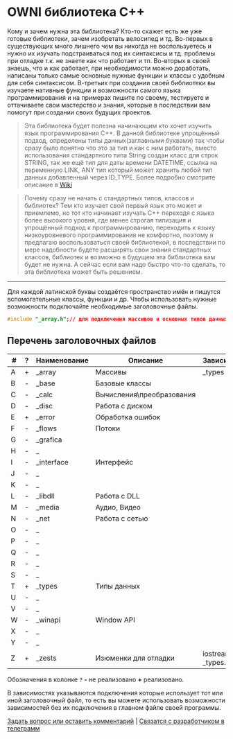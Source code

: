 # OWNI библиотека С++

Кому и зачем нужна эта библиотека? Кто-то скажет есть же уже готовые библиотеки, зачем изобретать велосипед и тд.
Во-первых в существующих много лишнего чем вы никогда не воспользуетесь и нужно их изучать подстраиваться под их синтаксисы и тд. проблемы при отладке т.к. не знаете как что работает и тп. Во-вторых в своей знаешь, что и как работает, при необходимости можно доработать, написаны только самые основные нужные функции и классы с удобным для себя синтаксисом. В-третьих при создании своей библиотеки вы изучаете нативные функции и возможности самого языка программирования и на примерах пишите по своему, тестируете и оттачиваете свои мастерство и знания, которые в последствии вам помогут при создании своих будущих проектов.

> Эта библиотека будет полезна начинающим кто хочет изучить язык программирования C++. В данной библиотеке упрощённый подход, определены типы данных(заглавными буквами) так чтобы сразу было понятно что это за тип и как с ним работать, вместо использования стандартного типа String создан класс для строк STRING, так же ещё тип для даты времени DATETIME, ссылка на переменную LINK, ANY тип который может хранить любой тип данных добавленный через ID_TYPE. Более подробно смотрите описание в [Wiki](https://github.com/arbnet/CppLibrary/wiki "Wiki библиотеки OWNI C++")

> Почему сразу не начать с стандартных типов, классов и библиотек?  Тем кто изучает свой первый язык это может и приемлемо, но тот кто начинает изучать C++ переходя с языка более высокого уровня, где менее строгая типизация и упрощённый подход к программированию, переходить к языку низкоуровневого программирования не комфортно, поэтому я предлагаю воспользоваться своей библиотекой, в последствии по мере надобности будете расширять свои знания стандартных классов, библиотек и возможно в будущем эта библиотека вам будет не нужна. А сейчас если вам надо быстро что-то сделать, то эта библиотека может быть решением.
___
Для каждой латинской буквы создаётся пространство имён и пишутся вспомогательные классы, функции и др.
Чтобы использовать нужные возможности подключайте необходимые заголовочные файлы.

```C++
#include "_array.h";// для подключения массивов и основных типов данных
```
## Перечень заголовочных файлов
|#|?|Наименование|Описание|Зависимости|
|-|-|------------|--------|-----------|
|A|+|\_array|Массивы|\_types|
|B|-|\_base|Базовые классы||
|C|-|\_calc|Вычисления\преобразования||
|D|-|\_disc|Работа с диском||
|E|+|\_error|Обработка ошибок||
|F|-|\_flows|Потоки||
|G|-|\_grafica|||
|H|-|\_|||
|I|-|\_interface|Интерфейс||
|J|-|\_|||
|K|-|\_|||
|L|-|\_libdll|Работа с DLL||
|M|-|\_media|Аудио, Видео||
|N|-|\_net|Работа с сетью||
|O|-|\_|||
|P|-|\_|||
|Q|-|\_|||
|R|-|\_|||
|S|-|\_|||
|T|+|\_types|Типы данных||
|U|-|\_|||
|V|-|\_|||
|W|-|\_winapi|Window API||
|X|-|\_|||
|Y|-|\_|||
|Z|+|\_zests|Изюменки для отладки|iostream, \_types.h|

Обозначения в колонке `?` **-** не реализовано **+** реализовано.

В зависимостях указываются подключения которые использует тот или иной заголовочный файл, то есть вы можете использовать возможности зависимостей без их подключения в главном файле своей программы.

[Задать вопрос или оставить комментарий](https://github.com/arbnet/CppLibrary/discussions/1 "Обсуждение библиотеки OWNI C++") | [Связатся с разработчиком в телеграмм](t.me/+a818R23zeb9jYjYy "Телеграмм канал")